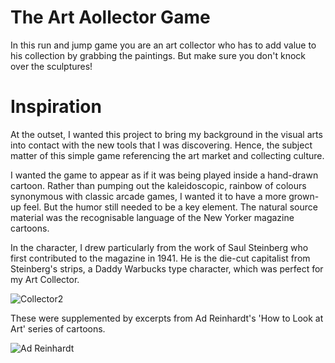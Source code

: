 # The Art Aollector Game

In this run and jump game you are an art collector who has to add value to his collection by grabbing the paintings. But make sure you don't knock over the sculptures!

# Inspiration

At the outset, I wanted this project to bring my background in the visual arts into contact with the new tools that I was discovering. Hence, the subject matter of this simple game referencing the art market and collecting culture.

I wanted the game to appear as if it was being played inside a hand-drawn cartoon. Rather than pumping out the kaleidoscopic, rainbow of colours synonymous with classic arcade games, I wanted it to have a more grown-up feel. But the humor still needed to be a key element. The natural source material was the recognisable language of the New Yorker magazine cartoons.

In the character, I drew particularly from the work of Saul Steinberg who first contributed to the magazine in 1941. He is the die-cut capitalist from Steinberg's strips, a Daddy Warbucks type character, which was perfect for my Art Collector.

![Collector2](https://user-images.githubusercontent.com/76006710/111679579-9af55600-8821-11eb-9d51-62c1e1c3711c.jpg)

These were supplemented by excerpts from Ad Reinhardt's 'How to Look at Art' series of cartoons.

![Ad Reinhardt](https://user-images.githubusercontent.com/76006710/111678536-b1e77880-8820-11eb-9776-9203c9a6a08f.jpeg)

